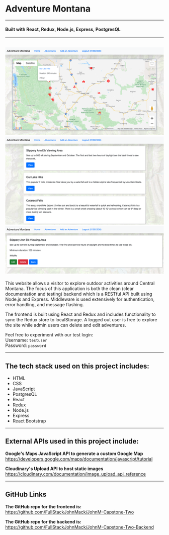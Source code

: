 # <b>Adventure Montana</b>  
---
#### Built with React, Redux, Node.js, Express, PostgresQL
---
![Screenshot of app](homepage.png)   
![Screenshot of app](adventureList.png)   
![Screenshot of app](adventure.png)   
---
This website allows a visitor to explore outdoor activities around Central Montana. The focus of this application is both the clean (clear documentation and testing) backend which is a RESTful API built using Node.js and Express. Middleware is used extensively for authentication, error handling, and message flashing.

The frontend is built using React and Redux and includes functionality to sync the Redux store to localStorage. A logged out user is free to explore the site while admin users can delete and edit adventures.

Feel free to experiment with our test login:  
Username: <code>testuser</code>  
Password: <code>password</code>

---
## <b>The tech stack used on this project includes:</b>
- HTML
- CSS
- JavaScript
- PostgresQL
- React
- Redux
- Node.js
- Express
- React Bootstrap
---
## <b>External APIs used in this project include:</b>  

<b>Google's Maps JavaScript API to generate a custom Google Map</b>  
https://developers.google.com/maps/documentation/javascript/tutorial

<b>Cloudinary's Upload API to host static images</b>   
https://cloudinary.com/documentation/image_upload_api_reference

---  
## <b>GitHub Links</b>   
<b>The GitHub repo for the frontend is:</b>
<https://github.com/FullStackJohnMack/JohnM-Capstone-Two>

<b>The GitHub repo for the backend is:</b>
https://github.com/FullStackJohnMack/JohnM-Capstone-Two-Backend